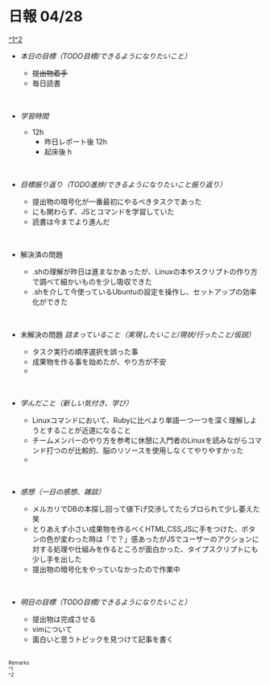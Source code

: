 # 日報 04/28
[^1](#remarks)[^2](#remarks)


- *本日の目標（TODO目標/できるようになりたいこと）*

  - ~~提出物着手~~
  - 毎日読書
  



<br>


- *学習時間*

  - 12h 
    - 昨日レポート後 12h
    - 起床後 h


<br>


- *目標振り返り（TODO進捗/できるようになりたいこと振り返り）*

  - 提出物の暗号化が一番最初にやるべきタスクであった
  - にも関わらず、JSとコマンドを学習していた
  - 読書は今までより進んだ


<br>


- 解決済の問題

  - .shの理解が昨日は進まなかあったが、Linuxの本やスクリプトの作り方で調べて細かいものを少し吸収できた
  - .shを介して今使っているUbuntuの設定を操作し、セットアップの効率化ができた


<br>


- 未解決の問題 *詰まっていること（実現したいこと/現状/行ったこと/仮説）*

  - タスク実行の順序選択を誤った事
  - 成果物を作る事を始めたが、やり方が不安
  - 


<br>


- *学んだこと（新しい気付き、学び）*

  - Linuxコマンドにおいて、Rubyに比べより単語一つ一つを深く理解しようとすることが近道になること
  - チームメンバーのやり方を参考に休憩に入門者のLinuxを読みながらコマンド打つのが比較的、脳のリソースを使用しなくてやりやすかった
  - 


<br>


- *感想（一日の感想、雑談）*

  - メルカリでDBの本探し回って値下げ交渉してたらブロられて少し萎えた笑
  - とりあえず小さい成果物を作るべくHTML,CSS,JSに手をつけた、ボタンの色が変わった時は「で？」感あったがJSでユーザーのアクションに対する処理や仕組みを作るところが面白かった、タイプスクリプトにも少し手を出した
  - 提出物の暗号化をやっていなかったので作業中


<br>


- *明日の目標（TODO目標/できるようになりたいこと）*

  - 提出物は完成させる
  - vimについて
  - 面白いと思うトピックを見つけて記事を書く
  

<!-- end -->

<br>


<span id="remarks" style="font-size:x-small">
  Remarks<br>
  ^1 <br>
  ^2 <br>
</span>


<br>

